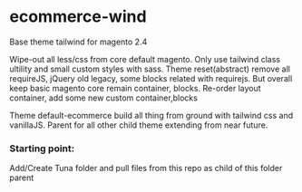 # ecommerce-wind

Base theme tailwind for magento 2.4

Wipe-out all less/css from core default magento. Only use tailwind class ultility and small custom styles with sass.
Theme reset(abstract) remove all requireJS, jQuery old legacy, some blocks related with requirejs. But overall keep basic magento core remain container, blocks. Re-order layout container, add some new custom container,blocks

Theme default-ecommerce build all thing from ground with tailwind css and vanillaJS. Parent for all other child theme extending from near future.

### Starting point: 
Add/Create Tuna folder and pull files from this repo as child of this folder parent


